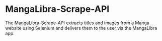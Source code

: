 # MangaLibra-Scrape-API
 The MangaLibra-Scrape-API extracts titles and images from a Manga website using Selenium and delivers them to the user via the MangaLibra app.
